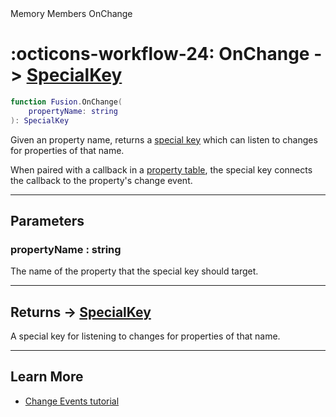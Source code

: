 <nav class="fusiondoc-api-breadcrumbs">
	<span>Memory</span>
	<span>Members</span>
	<span>OnChange</span>
</nav>

<h1 class="fusiondoc-api-header" markdown>
	<span class="fusiondoc-api-icon" markdown>:octicons-workflow-24:</span>
	<span class="fusiondoc-api-name">OnChange</span>
	<span class="fusiondoc-api-type">
		-> <a href="../../types/specialkey">SpecialKey</a>
	</span>
</h1>

```Lua
function Fusion.OnChange(
	propertyName: string
): SpecialKey
```

Given an property name, returns a [special key](../../types/specialkey) which 
can listen to changes for properties of that name.

When paired with a callback in a [property table](../../types/propertytable),
the special key connects the callback to the property's change event.

-----

## Parameters

<h3 markdown>
	propertyName
	<span class="fusiondoc-api-type">
		: string
	</span>
</h3>

The name of the property that the special key should target.

-----

<h2 markdown>
	Returns
	<span class="fusiondoc-api-type">
		-> <a href="../../types/specialkey">SpecialKey</a>
	</span>
</h2>

A special key for listening to changes for properties of that name.

-----

## Learn More

- [Change Events tutorial](../../../../tutorials/roblox/change-events)